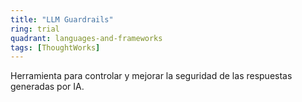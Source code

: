 ```yaml
---
title: "LLM Guardrails"
ring: trial
quadrant: languages-and-frameworks
tags: [ThoughtWorks]
---
```


Herramienta para controlar y mejorar la seguridad de las respuestas generadas por IA.
